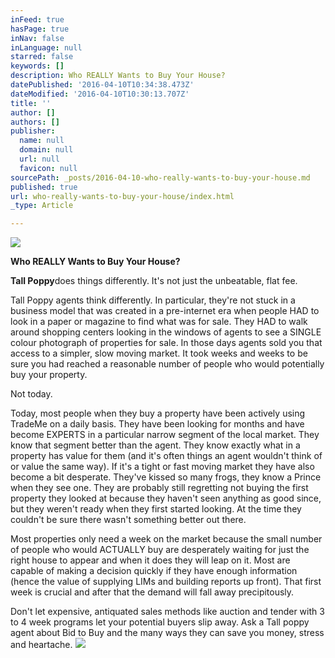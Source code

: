 ```yaml
---
inFeed: true
hasPage: true
inNav: false
inLanguage: null
starred: false
keywords: []
description: Who REALLY Wants to Buy Your House?
datePublished: '2016-04-10T10:34:38.473Z'
dateModified: '2016-04-10T10:30:13.707Z'
title: ''
author: []
authors: []
publisher:
  name: null
  domain: null
  url: null
  favicon: null
sourcePath: _posts/2016-04-10-who-really-wants-to-buy-your-house.md
published: true
url: who-really-wants-to-buy-your-house/index.html
_type: Article

---
```

![](https://the-grid-user-content.s3-us-west-2.amazonaws.com/c234e671-41b0-4f25-867b-1b1c80ec69d3.png)

**Who REALLY Wants to Buy Your House?**  

**Tall Poppy**does things differently. It's not just the unbeatable, flat fee.

Tall Poppy agents think differently. In particular, they're not stuck in a business model that was created in a pre-internet era when people HAD to look in a paper or magazine to find what was for sale. They HAD to walk around shopping centers looking in the windows of agents to see a SINGLE colour photograph of properties for sale. In those days agents sold you that access to a simpler, slow moving market. It took weeks and weeks to be sure you had reached a reasonable number of people who would potentially buy your property.

Not today.

Today, most people when they buy a property have been actively using TradeMe on a daily basis. They have been looking for months and have become EXPERTS in a particular narrow segment of the local market. They know that segment better than the agent. They know exactly what in a property has value for them (and it's often things an agent wouldn't think of or value the same way). If it's a tight or fast moving market they have also become a bit desperate. They've kissed so many frogs, they know a Prince when they see one. They are probably still regretting not buying the first property they looked at because they haven't seen anything as good since, but they weren't ready when they first started looking. At the time they couldn't be sure there wasn't something better out there.

Most properties only need a week on the market because the small number of people who would ACTUALLY buy are desperately waiting for just the right house to appear and when it does they will leap on it. Most are capable of making a decision quickly if they have enough information (hence the value of supplying LIMs and building reports up front). That first week is crucial and after that the demand will fall away precipitously.

Don't let expensive, antiquated sales methods like auction and tender with 3 to 4 week programs let your potential buyers slip away. Ask a Tall poppy agent about Bid to Buy and the many ways they can save you money, stress and heartache.
![](https://the-grid-user-content.s3-us-west-2.amazonaws.com/179f2107-3ba3-450c-ba0c-eaa9115a490f.jpg)